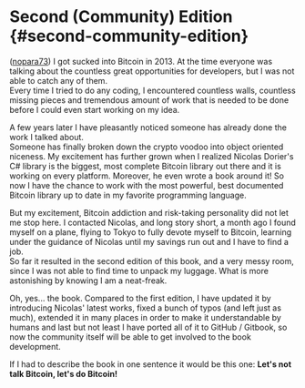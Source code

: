 # Second (Community) Edition {#second-community-edition}

([nopara73](https://github.com/nopara73)) I got sucked into Bitcoin in 2013. At the time everyone was talking about the countless great opportunities for developers, but I was not able to catch any of them.  
Every time I tried to do any coding, I encountered countless walls, countless missing pieces and tremendous amount of work that is needed to be done before I could even start working on my idea.  

A few years later I have pleasantly noticed someone has already done the work I talked about.  
Someone has finally broken down the crypto voodoo into object oriented niceness. My excitement has further grown when I realized Nicolas Dorier's C# library is the biggest, most complete Bitcoin library out there and it is working on every platform. Moreover, he even wrote a book around it! So now I have the chance to work with the most powerful, best documented Bitcoin library up to date in my favorite programming language.  

But my excitement, Bitcoin addiction and risk-taking personality did not let me stop here. I contacted Nicolas, and long story short, a month ago I found myself on a plane, flying to Tokyo to fully devote myself to Bitcoin, learning under the guidance of Nicolas until my savings run out and I have to find a job.  
So far it resulted in the second edition of this book, and a very messy room, since I was not able to find time to unpack my luggage. What is more astonishing by knowing I am a neat-freak.  

Oh, yes... the book. Compared to the first edition, I have updated it by introducing Nicolas' latest works, fixed a bunch of typos (and left just as much), extended it in many places in order to make it understandable by humans and last but not least I have ported all of it to GitHub / Gitbook, so now the community itself will be able to get involved to the book development.


If I had to describe the book in one sentence it would be this one: **Let's not talk Bitcoin, let's do Bitcoin!**
